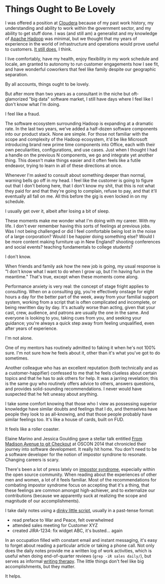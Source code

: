 <!-- title: Things Ought to Be Lovely -->
<!-- categories: essays -->
<!-- tags: impostor syndrome,cloudera -->
<!-- published: 2014-11-05T13:31:00-05:00 -->
<!-- updated: 2014-11-05T13:31:00-05:00 -->
<!-- summary: By all accounts, things ought to be lovely. But after more than two years as a consultant in the niche but oft-glamorized 'big data' software market, I still have days where I feel like I don't know what I'm doing. I feel like a fraud. -->

# Things Ought to Be Lovely

I was offered a position at [Cloudera](http://www.cloudera.com/) because of my past work history, my understanding and ability to work within the government sector, and my ability to get stuff done. I was (and still am) a generalist and my knowledge of [Apache Hadoop](hadoop.apache.org) was minimal, but we thought that my years of experience in the world of infrastructure and operations would prove useful to customers. [It still does](http://moundalexis.com/tm/2013/12/15/cloudera-twelve-months-in/index.html), I think.

I live comfortably, have my health, enjoy flexibility in my work schedule and locale, am granted to autonomy to run customer engagements how I see fit, and have wonderful coworkers that feel like family despite our geographic separation.

By all accounts, things ought to be lovely.

But after more than two years as a consultant in the niche but oft-glamorized "big data" software market, I still have days where I feel like I don't know what I'm doing.

I feel like a fraud.

The software ecosystem surrounding Hadoop is expanding at a dramatic rate. In the last two years, we've added a half-dozen software components into our product stack. None are simple. For those not familiar with the scope and complexity of the Hadoop ecosystem, it'd be like Microsoft introducing brand new prime time components into Office, each with their own peculiarities, configurations, and use cases. Just when I thought I had a handle on the previous N components, we go and integrate yet another thing. This doesn't make things easier and it often feels like a futile endeavor, trying to learn in all of these directions at once.

Whenever I'm asked to consult about something deeper than normal, warning bells go off in my head. I feel like the customer is going to figure out that I don't belong here, that I don't know my shit, that this is not what they paid for and that they're going to complain, refuse to pay, and that it'll eventually all fall on me. All this before the gig is even locked in on my schedule.

I usually get over it, albeit after losing a bit of sleep.

These moments make me wonder what I'm doing with my career. With my life. I don't ever remember having this sorts of feelings at previous jobs. Was I not being challenged or did I feel comfortable being lost in the noise of a large corporation? Would I be happier doing something else? Would I be more content making furniture up in New England? shooting conferences and social events? teaching fundamentals to college students?

I don't know.

When friends and family ask how the new job is going, my usual response is "I don't know what I want to do when I grow up, but I'm having fun in the meantime." That's true, except when these moments come along.

Performance anxiety is very real: the concept of stage fright applies to consulting. When on a consulting gig, you're effectively onstage for eight hours a day for the better part of the week, away from your familial support system, working from a script that is often complicated and incomplete, or being rewritten day by day. It's actually worse than acting, given that your cast, crew, audience, and patrons are usually the one in the same. And everyone is looking to you, taking cues from you, and seeking your guidance; you're always a quick step away from feeling unqualified, even after years of experience.

I'm not alone.

One of my mentors has routinely admitted to faking it when he's not 100% sure. I'm not sure how he feels about it, other than it's what you've got to do sometimes.

Another colleague who has an excellent reputation (both technically and as a customer-happifier) confessed to me that he feels clueless about certain topics and that he has to ask others for help. It was a jarring revelation; this is the same guy who routinely offers advice to others, answers questions, and provides solid-sounding recommendations. I never would have suspected that he felt uneasy about anything.

I take some comfort knowing that those who I view as possessing superior knowledge have similar doubts and feelings that I do, and themselves have people they look to as all-knowing, and that those people probably have similar feelings too. It's like a house of cards, built on FUD.

It feels like a roller coaster.

Elaine Marino and Jessica Goulding gave a stellar talk entitled [From Madison Avenue to git Checkout](http://www.oscon.com/oscon2014/public/schedule/detail/34860) at OSCON 2014 that chronicled their journey into software development. It really hit home. You don't need to be a software developer for the notion of impostor syndrone to resonate. Changing careers is scary.

There's been a lot of press lately on [impostor syndrome](http://www.forbes.com/sites/margiewarrell/2014/04/03/impostor-syndrome/), especially within the open source community. When reading about the experiences of other men and women, a lot of it feels familiar. Most of the recommendations for combating impostor syndrome focus on accepting that it's a thing, that these feelings are common amongst high-achiever, and to externalize our contributions (because we apparently suck at realizing the scope and magnitude of our accomplishments).

I take daily notes using a [dinky little script](https://github.com/technmsg/daily-log), usually in a past-tense format:

* read preface to War and Peace, felt overwhelmed
* attended sales meeting for Customer XYZ
* created JIRA-1234: fix widget ABC, it's busted... again

In an occupation filled with constant email and instant messaging, it's easy to forget about reading a particular article or taking a phone call. Not only does the daily notes provide me a written log of work activities, which is useful when doing end-of-quarter reviews (`grep -iR sales daily/`), but serves as informal [writing therapy](http://en.wikipedia.org/wiki/Writing_therapy). The little things don't feel like big accomplishments, but they matter.

It helps.